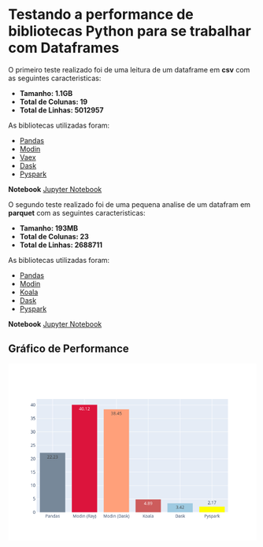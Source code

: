 # Testando a performance de bibliotecas Python para se trabalhar com Dataframes

O primeiro teste realizado foi de uma leitura de um dataframe em **csv** com as seguintes caracteristicas:
- **Tamanho: 1.1GB**
- **Total de Colunas: 19**
- **Total de Linhas: 5012957**

As bibliotecas utilizadas foram:
- [Pandas](https://pandas.pydata.org/)
- [Modin](https://modin.readthedocs.io/en/latest/)
- [Vaex](https://vaex.readthedocs.io/en/latest/)
- [Dask](https://dask.org/)
- [Pyspark](https://spark.apache.org/docs/latest/api/python/index.html)

**Notebook**
[Jupyter Notebook](https://github.com/jcpsantos/performance_test_dataframes/blob/master/performance_test_read_dataframes.ipynb)

O segundo teste realizado foi de uma pequena analise de um datafram em **parquet** com as seguintes caracteristicas:
- **Tamanho: 193MB**
- **Total de Colunas: 23**
- **Total de Linhas: 2688711**

As bibliotecas utilizadas foram:
- [Pandas](https://pandas.pydata.org/)
- [Modin](https://modin.readthedocs.io/en/latest/)
- [Koala](https://koalas.readthedocs.io/en/latest/getting_started/install.html)
- [Dask](https://dask.org/)
- [Pyspark](https://spark.apache.org/docs/latest/api/python/index.html)

**Notebook**
[Jupyter Notebook](https://github.com/jcpsantos/performance_test_dataframes/blob/master/performance_test_read_dataframes_parquet.ipynb)

## Gráfico de Performance
![alt text](https://github.com/jcpsantos/performance_test_dataframes/blob/master/path/versao_parquet.png)
